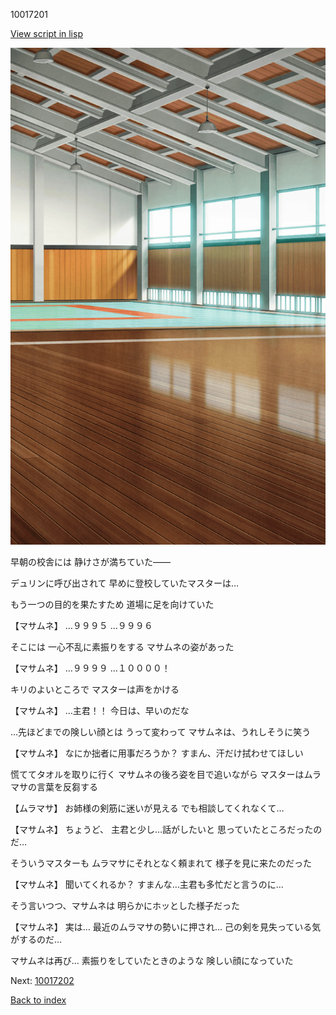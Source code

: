 10017201

[View script in lisp](../scripts/10017201.txt)

![arts_gym_daytime.png](../images/backgrounds/arts_gym_daytime.png)

早朝の校舎には
静けさが満ちていた――

デュリンに呼び出されて
早めに登校していたマスターは…

もう一つの目的を果たすため
道場に足を向けていた

【マサムネ】
…９９９５ 
…９９９６

そこには
一心不乱に素振りをする
マサムネの姿があった

【マサムネ】
…９９９９
…１００００！

キリのよいところで
マスターは声をかける

【マサムネ】
…主君！！ 
今日は、早いのだな

…先ほどまでの険しい顔とは
うって変わって
マサムネは、うれしそうに笑う

【マサムネ】
なにか拙者に用事だろうか？
すまん、汗だけ拭わせてほしい

慌ててタオルを取りに行く
マサムネの後ろ姿を目で追いながら
マスターはムラマサの言葉を反芻する

【ムラマサ】
お姉様の剣筋に迷いが見える
でも相談してくれなくて…

【マサムネ】
ちょうど、
主君と少し…話がしたいと
思っていたところだったのだ…

そういうマスターも
ムラマサにそれとなく頼まれて
様子を見に来たのだった

【マサムネ】
聞いてくれるか？
すまんな…主君も多忙だと言うのに…

そう言いつつ、マサムネは
明らかにホッとした様子だった

【マサムネ】
実は…
最近のムラマサの勢いに押され…
己の剣を見失っている気がするのだ…

マサムネは再び…
素振りをしていたときのような
険しい顔になっていた


Next: [10017202](10017202.md)

[Back to index](index.md)

